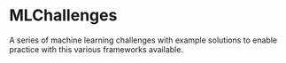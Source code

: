 # MLChallenges
A series of machine learning challenges with example solutions to enable practice with this various frameworks available.
